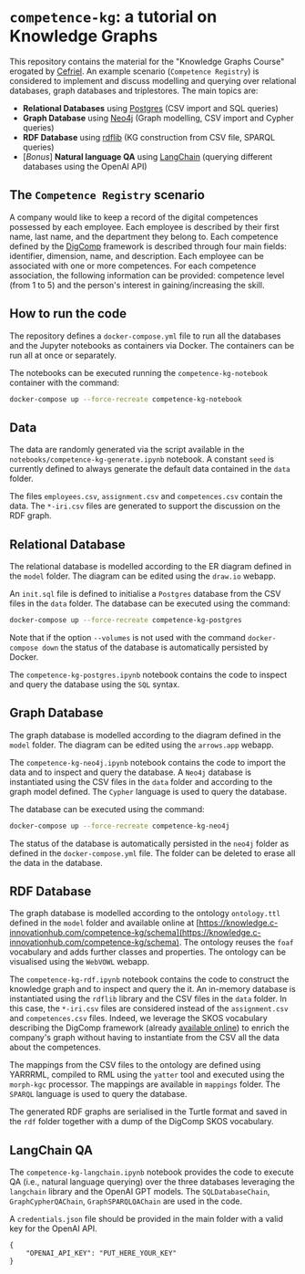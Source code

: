 
# `competence-kg`: a tutorial on Knowledge Graphs

This repository contains the material for the "Knowledge Graphs Course" erogated by [Cefriel](https://cefriel.com/). An example scenario (`Competence Registry`) is considered to implement and discuss modelling and querying over relational databases, graph databases and triplestores. The main topics are:
- **Relational Databases** using [Postgres](https://www.postgresql.org/) (CSV import and SQL queries)
- **Graph Database** using [Neo4j](https://neo4j.com/) (Graph modelling, CSV import and Cypher queries)
- **RDF Database** using [rdflib](https://pypi.org/project/rdflib/) (KG construction from CSV file, SPARQL queries)
- [_Bonus_] **Natural language QA** using [LangChain](https://www.langchain.com/) (querying different databases using the OpenAI API)

## The `Competence Registry` scenario

A company would like to keep a record of the digital competences possessed by each employee. Each employee is described by their first name, last name, and the department they belong to.
Each competence defined by the [DigComp](https://joint-research-centre.ec.europa.eu/digcomp/digcomp-framework_en) framework is described through four main fields: identifier, dimension, name, and description.
Each employee can be associated with one or more competences. For each competence association, the following information can be provided: competence level (from 1 to 5) and the person's interest in gaining/increasing the skill.

## How to run the code
The repository defines a `docker-compose.yml` file to run all the databases and the Jupyter notebooks as containers via Docker. The containers can be run all at once or separately.

The notebooks can be executed running the `competence-kg-notebook` container with the command:
```bash
docker-compose up --force-recreate competence-kg-notebook
```

## Data
The data are randomly generated via the script available in the `notebooks/competence-kg-generate.ipynb` notebook. A constant `seed` is currently defined to always generate the default data contained in the `data` folder.

The files `employees.csv`, `assignment.csv` and `competences.csv` contain the data. The `*-iri.csv` files are generated to support the discussion on the RDF graph.

## Relational Database
The relational database is modelled according to the ER diagram defined in the `model` folder. The diagram can be edited using the `draw.io` webapp.

An `init.sql` file is defined to initialise a `Postgres` database from the CSV files in the `data` folder. The database can be executed using the command:
```bash
docker-compose up --force-recreate competence-kg-postgres
```
Note that if the option `--volumes` is not used with the command `docker-compose down` the status of the database is automatically persisted by Docker.

The `competence-kg-postgres.ipynb` notebook contains the code to inspect and query the database using the `SQL` syntax.

## Graph Database
The graph database is modelled according to the diagram defined in the `model` folder. The diagram can be edited using the `arrows.app` webapp.

The `competence-kg-neo4j.ipynb` notebook contains the code to import the data and to inspect and query the database. A `Neo4j` database is instantiated using the CSV files in the `data` folder and according to the graph model defined. The `Cypher` language is used to query the database.

The database can be executed using the command:
```bash
docker-compose up --force-recreate competence-kg-neo4j
```

The status of the database is automatically persisted in the `neo4j` folder as defined in the `docker-compose.yml` file. The folder can be deleted to erase all the data in the database.

## RDF Database
The graph database is modelled according to the ontology `ontology.ttl` defined in the `model` folder and available online at [https://knowledge.c-innovationhub.com/competence-kg/schema](https://knowledge.c-innovationhub.com/competence-kg/schema). The ontology reuses the `foaf` vocabulary and adds further classes and properties. The ontology can be visualised using the `WebVOWL` webapp.

The `competence-kg-rdf.ipynb` notebook contains the code to construct the knowledge graph and to inspect and query the it. An in-memory database is instantiated using the `rdflib` library and the CSV files in the `data` folder. In this case, the `*-iri.csv` files are considered instead of the `assignment.csv` and `competences.csv` files. Indeed, we leverage the SKOS vocabulary describing the DigComp framework (already [available online](http://publications.europa.eu/resource/dataset/digital-competence-framework)) to enrich the company's graph without having to instantiate from the CSV all the data about the competences. 

The mappings from the CSV files to the ontology are defined using YARRRML, compiled to RML using the `yatter` tool and executed using the `morph-kgc` processor. The mappings are available in `mappings` folder. The `SPARQL` language is used to query the database.

The generated RDF graphs are serialised in the Turtle format and saved in the `rdf` folder together with a dump of the DigComp SKOS vocabulary.

## LangChain QA
The `competence-kg-langchain.ipynb` notebook provides the code to execute QA (i.e., natural language querying) over the three databases leveraging the `langchain` library and the OpenAI GPT models. The `SQLDatabaseChain`, `GraphCypherQAChain`, `GraphSPARQLQAChain` are used in the code.

A `credentials.json` file should be provided in the main folder with a valid key for the OpenAI API.
```
{
    "OPENAI_API_KEY": "PUT_HERE_YOUR_KEY"
}
```
